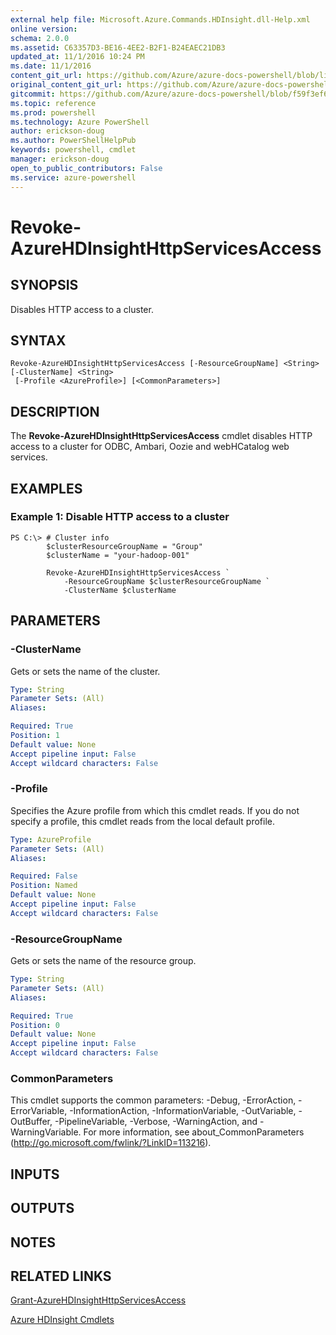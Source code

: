 ```yaml
---
external help file: Microsoft.Azure.Commands.HDInsight.dll-Help.xml
online version: 
schema: 2.0.0
ms.assetid: C63357D3-BE16-4EE2-B2F1-B24EAEC21DB3
updated_at: 11/1/2016 10:24 PM
ms.date: 11/1/2016
content_git_url: https://github.com/Azure/azure-docs-powershell/blob/live/azureps-cmdlets-docs/ResourceManager/AzureRM.HDInsight/v0.9.8/Revoke-AzureHDInsightHttpServicesAccess.md
original_content_git_url: https://github.com/Azure/azure-docs-powershell/blob/live/azureps-cmdlets-docs/ResourceManager/AzureRM.HDInsight/v0.9.8/Revoke-AzureHDInsightHttpServicesAccess.md
gitcommit: https://github.com/Azure/azure-docs-powershell/blob/f59f3ef60bc592383812213e69fd77ba950759ed/azureps-cmdlets-docs/ResourceManager/AzureRM.HDInsight/v0.9.8/Revoke-AzureHDInsightHttpServicesAccess.md
ms.topic: reference
ms.prod: powershell
ms.technology: Azure PowerShell
author: erickson-doug
ms.author: PowerShellHelpPub
keywords: powershell, cmdlet
manager: erickson-doug
open_to_public_contributors: False
ms.service: azure-powershell
---
```


# Revoke-AzureHDInsightHttpServicesAccess

## SYNOPSIS
Disables HTTP access to a cluster.

## SYNTAX

```
Revoke-AzureHDInsightHttpServicesAccess [-ResourceGroupName] <String> [-ClusterName] <String>
 [-Profile <AzureProfile>] [<CommonParameters>]
```

## DESCRIPTION
The **Revoke-AzureHDInsightHttpServicesAccess** cmdlet disables HTTP access to a cluster for ODBC, Ambari, Oozie and webHCatalog web services.

## EXAMPLES

### Example 1: Disable HTTP access to a cluster
```
PS C:\> # Cluster info
        $clusterResourceGroupName = "Group"
        $clusterName = "your-hadoop-001"

        Revoke-AzureHDInsightHttpServicesAccess `
            -ResourceGroupName $clusterResourceGroupName `
            -ClusterName $clusterName
```

## PARAMETERS

### -ClusterName
Gets or sets the name of the cluster.

```yaml
Type: String
Parameter Sets: (All)
Aliases: 

Required: True
Position: 1
Default value: None
Accept pipeline input: False
Accept wildcard characters: False
```

### -Profile
Specifies the Azure profile from which this cmdlet reads.
If you do not specify a profile, this cmdlet reads from the local default profile.

```yaml
Type: AzureProfile
Parameter Sets: (All)
Aliases: 

Required: False
Position: Named
Default value: None
Accept pipeline input: False
Accept wildcard characters: False
```

### -ResourceGroupName
Gets or sets the name of the resource group.

```yaml
Type: String
Parameter Sets: (All)
Aliases: 

Required: True
Position: 0
Default value: None
Accept pipeline input: False
Accept wildcard characters: False
```

### CommonParameters
This cmdlet supports the common parameters: -Debug, -ErrorAction, -ErrorVariable, -InformationAction, -InformationVariable, -OutVariable, -OutBuffer, -PipelineVariable, -Verbose, -WarningAction, and -WarningVariable. For more information, see about_CommonParameters (http://go.microsoft.com/fwlink/?LinkID=113216).

## INPUTS

## OUTPUTS

## NOTES

## RELATED LINKS

[Grant-AzureHDInsightHttpServicesAccess](xref:ResourceManager/AzureRM.HDInsight/v0.9.8/Grant-AzureHDInsightHttpServicesAccess.md)

[Azure HDInsight Cmdlets](xref:ResourceManager/AzureRM.HDInsight/v0.9.8/AzureRM.HDInsight.md)


